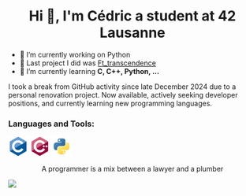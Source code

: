 <h1 align="center">Hi 👋, I'm Cédric a student at 42 Lausanne</h1>

- 🔭 I’m currently working on Python
- 🤝 Last project I did was [Ft_transcendence](https://github.com/CMY42/Ft_transcendance)
- 🌱 I’m currently learning **C, C++, Python, ...**

I took a break from GitHub activity since late December 2024 due to a personal renovation project. Now available, actively seeking developer positions, and currently learning new programming languages.


</div><h3 align="left">Languages and Tools:</h3>
<p align="left">
<img src="https://raw.githubusercontent.com/teamedwardforever/Readme-Generator/71f25dd8b98329b168142a6b782a107b75eab178/svg/Skills/Languages/c-original.svg" alt="C" width="40" height="40"/>
<img src="https://raw.githubusercontent.com/teamedwardforever/Readme-Generator/71f25dd8b98329b168142a6b782a107b75eab178/svg/Skills/Languages/cplusplus-original.svg" alt="CPP" width="40" height="40"/>
<img src="https://raw.githubusercontent.com/teamedwardforever/Readme-Generator/71f25dd8b98329b168142a6b782a107b75eab178/svg/Skills/Languages/python-original.svg" alt="CPP" width="40" height="40"/>
</p>
  

<div align="center">
  <p>A programmer is a mix between a lawyer and a plumber</p>
</div>

<img src="https://raw.githubusercontent.com/Trilokia/Trilokia/379277808c61ef204768a61bbc5d25bc7798ccf1/bottom_header.svg" />
